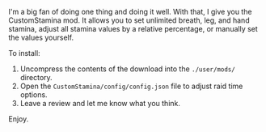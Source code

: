 I'm a big fan of doing one thing and doing it well. With that, I give you the CustomStamina mod. It allows you to set unlimited breath, leg, and hand stamina, adjust all stamina values by a relative percentage, or manually set the values yourself.

To install:

1. Uncompress the contents of the download into the `./user/mods/` directory.
2. Open the `CustomStamina/config/config.json` file to adjust raid time options.
3. Leave a review and let me know what you think.

Enjoy.
